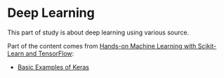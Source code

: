 # Deep Learning

This part of study is about deep learning using various source. 

Part of the content comes from [Hands-on Machine Learning with Scikit-Learn and TensorFlow](http://shop.oreilly.com/product/0636920052289.do):

- [Basic Examples of Keras](notebook/ch10_keras_basic_examples.ipynb)

